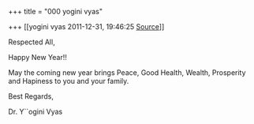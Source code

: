 +++
title = "000 yogini vyas"

+++
[[yogini vyas	2011-12-31, 19:46:25 [Source](https://groups.google.com/g/bvparishat/c/aQppWqY-9C4)]]



Respected All,



Happy New Year!!



May the coming new year brings Peace, Good Health, Wealth, Prosperity and Hapiness to you and your family.



Best Regards,

Dr. Y``ogini Vyas





